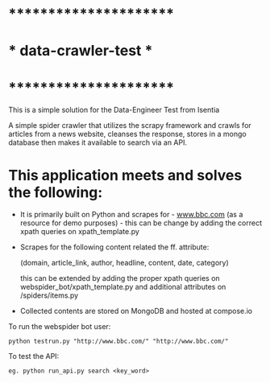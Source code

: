 # *********************
# * data-crawler-test *
# *********************

This is a simple solution for the Data-Engineer Test from Isentia

A simple spider crawler that utilizes the scrapy framework and crawls for articles from a news website, cleanses the response, stores in a mongo database then makes it available to search via an API.

# This application meets and solves the following:


- It is primarily built on Python and scrapes for - www.bbc.com (as a resource for demo purposes) - 
   this can be change by adding the correct xpath queries on xpath_template.py

- Scrapes for the following content related the ff. attribute:

	(domain, article_link, author, headline, content, date, category)

	this can be extended by adding the proper xpath queries on webspider_bot/xpath_template.py and additional 
	attributes on /spiders/items.py

- Collected contents are stored on MongoDB and hosted at compose.io


To run the webspider bot user:

	python testrun.py "http://www.bbc.com/" "http://www.bbc.com/"

To test the API:

	eg. python run_api.py search <key_word>